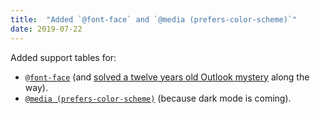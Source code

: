 ```yaml
---
title:  "Added `@font-face` and `@media (prefers-color-scheme)`"
date: 2019-07-22
---
```


Added support tables for:

* [`@font-face`](/features/css-font-face/) (and [solved a twelve years old Outlook mystery](https://emails.lemnis.com/today-i-learned-about-mso-generic-font-family-85b0e4703079) along the way).
* [`@media (prefers-color-scheme)`](/features/css-media-prefers-color-scheme) (because dark mode is coming).